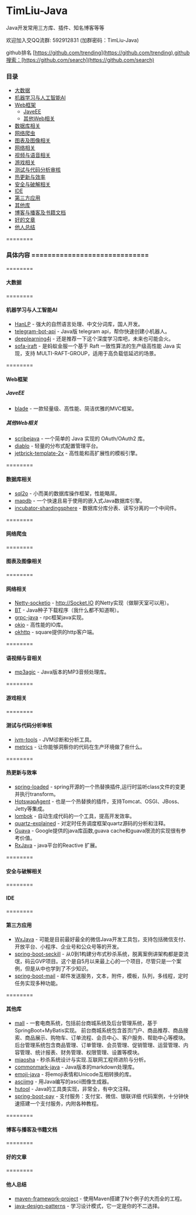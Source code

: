# TimLiu-Java
Java开发常用三方库、插件、知名博客等等

欢迎加入交QQ流群:  592912831 (加群密码：TimLiu-Java)

github排名 [https://github.com/trending](https://github.com/trending),github搜索：[https://github.com/search](https://github.com/search)
###  目录
- [大数据](#大数据)
- [机器学习与人工智能AI](#机器学习与人工智能AI)
- [Web框架](#Web框架)
    - [JaveEE](#JaveEE)
    - [其他Web相关](#其他Web相关)
- [数据库相关](#数据库相关)
- [网络爬虫](#网络爬虫)
- [图表及图像相关](#图表及图像相关)
- [网络相关](#网络相关)
- [视频与语音相关](#语视频与音相关)
- [游戏相关](#游戏相关)
- [测试与代码分析审核](#测试与代码分析审核)
- [热更新与效率](#热更新与效率)
- [安全与破解相关](#安全与破解相关)
- [IDE](#IDE)
- [第三方应用](#第三方应用)
- [其他库](#其他库)
- [博客与播客及书籍文档](#博客与播客及书籍文档)
- [好的文章](#好的文章)
- [他人总结](#他人总结)

========
### 具体内容 =============================
========
#### 大数据

========
#### 机器学习与人工智能AI
 * [HanLP](https://github.com/hankcs/HanLP) - 强大的自然语言处理、中文分词库，国人开发。
 * [telegram-bot-api](https://github.com/biezhi/telegram-bot-api) - Java版 telegram api，帮你快速创建小机器人。
 * [deeplearning4j](https://github.com/deeplearning4j/deeplearning4j) - 还是推荐一下这个深度学习库吧，未来也可能会火。
 * [sofa-jraft](https://github.com/alipay/sofa-jraft) - 是蚂蚁金服一个基于 Raft 一致性算法的生产级高性能 Java 实现，支持 MULTI-RAFT-GROUP，适用于高负载低延迟的场景。

========
#### Web框架
##### JaveEE
 * [blade](https://github.com/lets-blade/blade) - 一款轻量级、高性能、简洁优雅的MVC框架。

##### 其他Web相关
 * [scribejava](https://github.com/scribejava/scribejava) - 一个简单的 Java 实现的 OAuth/OAuth2 库。
 * [diablo](https://github.com/ihaolin/diablo) - 轻量的分布式配置管理平台。
 * [jetbrick-template-2x](https://github.com/subchen/jetbrick-template-2x) - 高性能和高扩展性的模板引擎。

========
#### 数据库相关
 * [sql2o](https://github.com/aaberg/sql2o) - 小而美的数据库操作框架，性能略屌。
 * [mapdb](https://github.com/jankotek/mapdb) - 一个快速且易于使用的嵌入式Java数据库引擎。
 * [incubator-shardingsphere](https://github.com/apache/incubator-shardingsphere) - 数据库分库分表、读写分离的一个中间件。

========
#### 网络爬虫

========
#### 图表及图像相关

========
#### 网络相关
 * [Netty-socketio](https://github.com/mrniko/netty-socketio) - http://Socket.IO 的Netty实现（做聊天室可以用）。
 * [BT](https://github.com/atomashpolskiy/bt) - Java种子下载程序（我什么都不知道啊）。
 * [grpc-java]( https://github.com/grpc/grpc-java) - rpc框架java实现。
 * [okio](https://github.com/square/okio) - 高性能的IO库。
 * [okhttp](https://github.com/square/okhttp) - square提供的http客户端。
 
========
#### 语视频与音相关
 * [mp3agic](https://github.com/mpatric/mp3agic) - Java版本的MP3音频处理库。

========
#### 游戏相关

========
#### 测试与代码分析审核
 * [jvm-tools](https://github.com/aragozin/jvm-tools) - JVM诊断和分析工具。
 * [metrics](https://github.com/dropwizard/metrics) - 让你能够洞察你的代码在生产环境做了些什么。
 
========
#### 热更新与效率
 * [spring-loaded](https://github.com/spring-projects/spring-loaded) - spring开源的一个热替换插件,运行时监听class文件的变更并执行transform。
 * [HotswapAgent](https://github.com/HotswapProjects/HotswapAgent) - 也是一个热替换的插件，支持Tomcat、OSGI、JBoss、Jetty等集成。
 * [lombok](https://github.com/rzwitserloot/lombok) - 自动生成代码的一个工具，提高开发效率。
 * [quartz-explained](https://github.com/nkcoder/quartz-explained) - 对定时任务调度框架quartz源码的分析和注释。
 * [Guava](https://github.com/google/guava) - Google提供的java库函数,guava cache和guava限流的实现很有参考价值。
 * [RxJava](https://github.com/ReactiveX/RxJava) - java平台的Reactive 扩展。

========
#### 安全与破解相关

========
#### IDE

========
#### 第三方应用
 * [WxJava](https://github.com/Wechat-Group/WxJava) - 可能是目前最好最全的微信Java开发工具包，支持包括微信支付、开放平台、小程序、企业号和公众号等的开发。
 * [spring-boot-seckill](https://gitee.com/52itstyle/spring-boot-seckill) - 从0到1构建分布式秒杀系统，脱离案例讲架构都是耍流氓，码云GVP项目。这个是自5月以来最上心的一个项目，尽管只是一个案例，但是从中也学到了不少知识。
 * [spring-boot-mail](https://gitee.com/52itstyle/spring-boot-mail) - 邮件发送服务，文本，附件，模板，队列，多线程，定时任务实现多种功能。

========
#### 其他库
 * [mall](https://github.com/macrozheng/mall) - 一套电商系统，包括前台商城系统及后台管理系统，基于SpringBoot+MyBatis实现。 前台商城系统包含首页门户、商品推荐、商品搜索、商品展示、购物车、订单流程、会员中心、客户服务、帮助中心等模块。 后台管理系统包含商品管理、订单管理、会员管理、促销管理、运营管理、内容管理、统计报表、财务管理、权限管理、设置等模块。
 * [miaosha](https://github.com/qiurunze123/miaosha) - 秒杀系统设计与实现.互联网工程师进阶与分析。
 * [commonmark-java](https://github.com/atlassian/commonmark-java) - Java版本的markdown处理库。
 * [emoji-java](https://github.com/vdurmont/emoji-java) - 将emoji表情和Unicode互相转换的库。
 * [asciimg](https://github.com/korhner/asciimg) - 用Java编写的ascii图像生成器。
 * [hutool](https://github.com/looly/hutool) - Java的工具类实现，非常全，有中文注释。
 * [spring-boot-pay](https://gitee.com/52itstyle/spring-boot-pay) - 支付服务：支付宝、微信、银联详细 代码案例，十分钟快速搭建一个支付服务，内附各种教程。

========
#### 博客与播客及书籍文档

========
#### 好的文章

========
#### 他人总结
 * [maven-framework-project](https://github.com/v5developer/maven-framework-project) - 使用Maven搭建了N个例子的大而全的工程。
 * [java-design-patterns](https://github.com/iluwatar/java-design-patterns) - 学习设计模式，它一定是你的不二选择。
